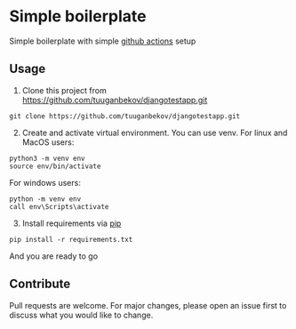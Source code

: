 # Simple boilerplate 
Simple boilerplate with simple [github actions](https://docs.github.com/en/actions) setup

## Usage 
1. Clone this project from https://github.com/tuuganbekov/djangotestapp.git
```
git clone https://github.com/tuuganbekov/djangotestapp.git
```
2. Create and activate virtual environment. You can use venv.
For linux and MacOS users:
```
python3 -m venv env
source env/bin/activate
```
For windows users:
```
python -m venv env
call env\Scripts\activate
```
3. Install requirements via [pip](https://pypi.org/)
```
pip install -r requirements.txt
```
And you are ready to go

## Contribute
Pull requests are welcome. For major changes, please open an issue first to discuss what you would like to change.
